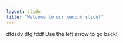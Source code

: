 ```yaml
---
layout: slide
title: "Welcome to our second slide!"
---
```

dfdsdv
dfg
fddf
Use the left arrow to go back!
